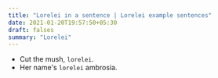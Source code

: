 ```yaml
---
title: "Lorelei in a sentence | Lorelei example sentences"
date: 2021-01-20T19:57:50+05:30
draft: falses
summary: "Lorelei"
---
```

- Cut the mush, `lorelei`.
- Her name's `lorelei` ambrosia.
                 
